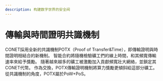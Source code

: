 ```yaml
---
description: 构建数字世界的安全阀
---
```


# 傳輸與時間證明共識機制

CONET採用全新的共識機制POTX（Proof of Transfer\&Time），即傳輸證明與時間證明相結合的新機制。 智能合約將隨機檢驗礦工們的線上時間，和其頻寬傳輸速率來給予獎勵。 隨著越來越多的礦工被激勵加入貢獻頻寬壯大網絡，並鎖定其CONET代幣。 作為交換，POTX傳輸證明機制將算力獎勵更傾斜給這部分礦工。 從共識機制的角度，POTX屬於PoW+PoS。
